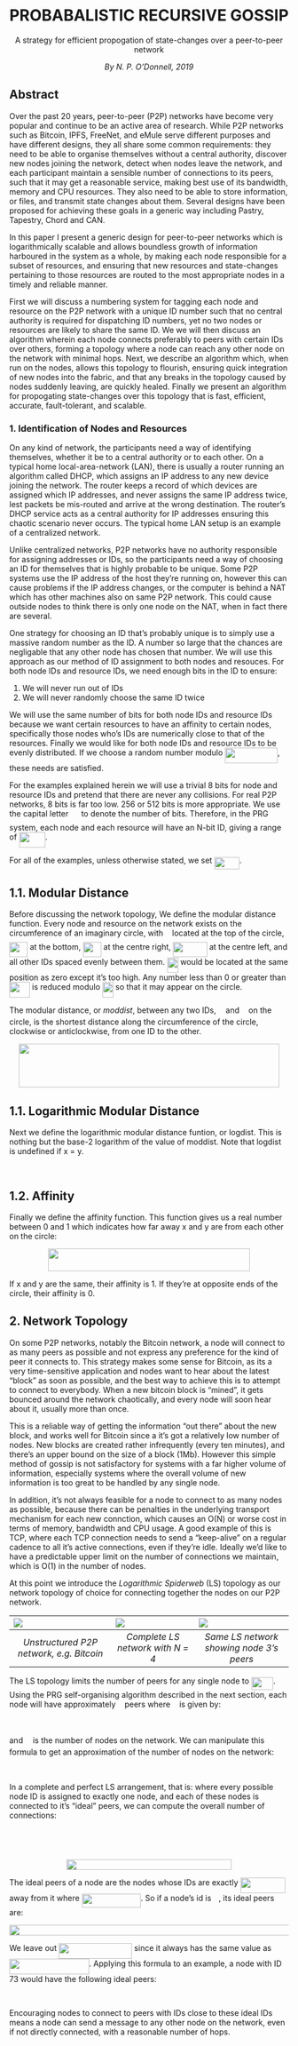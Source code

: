 
# <center>PROBABALISTIC RECURSIVE GOSSIP</center>
<center>A strategy for efficient propogation of state-changes over a peer-to-peer network</center>

 *<center>By N. P. O’Donnell, 2019</center>*


## Abstract

Over the past 20 years, peer-to-peer (P2P) networks have become very popular and continue to be an active area of research. While P2P networks such as Bitcoin, IPFS, FreeNet, and eMule serve different purposes and have different designs, they all share some common requirements: they need to be able to organise themselves without a central authority, discover new nodes joining the network, detect when nodes leave the network, and each participant maintain a sensible number of connections to its peers, such that it may get a reasonable service, making best use of its bandwidth, memory and CPU resources. They also need to be able to store information, or files, and transmit state changes about them. Several designs have been proposed for achieving these goals in a generic way including Pastry, Tapestry, Chord and CAN.

In this paper I present a generic design for peer-to-peer networks which is logarithmically scalable and allows boundless growth of information harboured in the system as a whole, by making each node responsible for a subset of resources, and ensuring that new resources and state-changes pertaining to those resources are routed to the most appropriate nodes in a timely and reliable manner.

First we will discuss a numbering system for tagging each node and resource on the P2P network with a unique ID number such that no central authority is required for dispatching ID numbers, yet no two nodes or resources are likely to share the same ID. We we will then discuss an algorithm wherein each node connects preferably to peers with certain IDs over others, forming a topology where a node can reach any other node on the network with minimal hops. Next, we describe an algorithm which, when run on the nodes, allows this topology to flourish, ensuring quick integration of new nodes into the fabric, and that any breaks in the topology caused by nodes suddenly leaving, are quickly healed. Finally we present an algorithm for propogating state-changes over this topology that is fast, efficient, accurate, fault-tolerant, and scalable.

### 1. Identification of Nodes and Resources

On any kind of network, the participants need a way of identifying themselves, whether it be to a central authority or to each other. On a typical home local-area-network (LAN), there is usually a router running an algorithm called DHCP, which assigns an IP address to any new device joining the network. The router keeps a record of which devices are assigned which IP addresses, and never assigns the same IP address twice, lest packets be mis-routed and arrive at the wrong destination. The router’s DHCP service acts as a central authority for IP addresses ensuring this chaotic scenario never occurs. The typical home LAN setup is an example of a centralized network.

Unlike centralized networks, P2P networks have no authority responsible for assigning addresses or IDs, so the participants need a way of choosing an ID for themselves that is highly probable to be unique. Some P2P systems use the IP address of the host they’re running on, however this can cause problems if the IP address changes, or the computer is behind a NAT which has other machines also on same P2P network. This could cause outside nodes to think there is only one node on the NAT, when in fact there are several.

One strategy for choosing an ID that’s probably unique is to simply use a massive random number as the ID. A number so large that the chances are negligable that any other node has chosen that number. We will use this approach as our method of ID assignment to both nodes and resouces. For both node IDs and resource IDs, we need enough bits in the ID to ensure:

1. We will never run out of IDs
2. We will never randomly choose the same ID twice

We will use the same number of bits for both node IDs and resource IDs because we want certain resources to have an affinity to certain nodes, specifically those nodes who’s IDs are numerically close to that of the resources. Finally we would like for both node IDs and resource IDs to be evenly distributed. If we choose a random number modulo <img src="/tex/7801c537bd3e31537f0f7c6c15b473d3.svg?invert_in_darkmode&sanitize=true" align=middle width=95.0370366pt height=27.91243950000002pt/>, these needs are satisfied.

For the examples explained herein we will use a trivial 8 bits for node and resource IDs and pretend that there are never any collisions. For real P2P networks, 8 bits is far too low. 256 or 512 bits is more appropriate. We use the capital letter <img src="/tex/f9c4988898e7f532b9f826a75014ed3c.svg?invert_in_darkmode&sanitize=true" align=middle width=14.99998994999999pt height=22.465723500000017pt/> to denote the number of bits. Therefore, in the PRG system, each node and each resource will have an N-bit ID, giving a range of  <img src="/tex/e51f96ba1c505e6968ed01eb1d7133d6.svg?invert_in_darkmode&sanitize=true" align=middle width=47.171295599999986pt height=27.6567522pt/>. 

For all of the examples, unless otherwise stated, we set <img src="/tex/f67640c49b4decfc49669e14c677015f.svg?invert_in_darkmode&sanitize=true" align=middle width=45.13680929999999pt height=22.465723500000017pt/>.

## 1.1. Modular Distance

Before discussing the network topology, We define the modular distance function. Every node and resource on the network exists on the circumference of an imaginary circle, with <img src="/tex/29632a9bf827ce0200454dd32fc3be82.svg?invert_in_darkmode&sanitize=true" align=middle width=8.219209349999991pt height=21.18721440000001pt/> located at the top of the circle, <img src="/tex/e44df5d151ec50db64d4564130e70ea6.svg?invert_in_darkmode&sanitize=true" align=middle width=32.97044189999999pt height=27.6567522pt/> at the bottom, <img src="/tex/02d7f5ab7b9b7d6402c5fb012e75a432.svg?invert_in_darkmode&sanitize=true" align=middle width=32.97044189999999pt height=27.6567522pt/> at the centre right,  <img src="/tex/b0cef80a9386f09abf42301950b28756.svg?invert_in_darkmode&sanitize=true" align=middle width=61.28084324999998pt height=27.6567522pt/> at the centre left, and all other IDs spaced evenly between them. <img src="/tex/6bd87d9e2f456bcede6b5418622a42a6.svg?invert_in_darkmode&sanitize=true" align=middle width=19.86537134999999pt height=27.6567522pt/> would be located at the same position as zero except it’s too high. Any number less than 0 or greater than <img src="/tex/6f0c312b260203e13ba89d79f1cb15d9.svg?invert_in_darkmode&sanitize=true" align=middle width=37.12568144999999pt height=27.6567522pt/> is reduced modulo <img src="/tex/6bd87d9e2f456bcede6b5418622a42a6.svg?invert_in_darkmode&sanitize=true" align=middle width=19.86537134999999pt height=27.6567522pt/> so that it may appear on the circle.

The modular distance, or *moddist*, between any two IDs, <img src="/tex/332cc365a4987aacce0ead01b8bdcc0b.svg?invert_in_darkmode&sanitize=true" align=middle width=9.39498779999999pt height=14.15524440000002pt/> and <img src="/tex/deceeaf6940a8c7a5a02373728002b0f.svg?invert_in_darkmode&sanitize=true" align=middle width=8.649225749999989pt height=14.15524440000002pt/> on the circle, is the shortest distance along the circumference of the circle, clockwise or anticlockwise, from one ID to the other.

<p align="center"><img src="/tex/fd154d69e4da7582688d5b8e55d6fb87.svg?invert_in_darkmode&sanitize=true" align=middle width=470.39956589999997pt height=78.93483675pt/></p>

## 1.1. Logarithmic Modular Distance

Next we define the logarithmic modular distance funtion, or logdist. This is nothing but the base-2 logarithm of the value of moddist. Note that logdist is undefined if x = y.

<p align="center"><img src="/tex/b8ee72c2cc22ccdbbe8829fc93734655.svg?invert_in_darkmode&sanitize=true" align=middle width=282.1732188pt height=16.438356pt/></p>

## 1.2. Affinity

Finally we define the affinity function. This function gives us a real number between 0 and 1 which indicates how far away x and y are from each other on the circle:

<p align="center"><img src="/tex/0a341b3022bdb76d737dbaed9abb94d8.svg?invert_in_darkmode&sanitize=true" align=middle width=363.1115136pt height=40.600244849999996pt/></p>

If x and y are the same, their affinity is 1. If they’re at opposite ends of the circle, their affinity is 0.

## 2. Network Topology

On some P2P networks, notably the Bitcoin network, a node will connect to as many peers as possible and not express any preference for the kind of peer it connects to. This strategy makes some sense for Bitcoin, as its a very time-sensitive application and nodes want to hear about the latest “block” as soon as possible, and the best way to achieve this is to attempt to connect to everybody. When a new bitcoin block is “mined”, it gets bounced around the network chaotically, and every node will soon hear about it, usually more than once.

This is a reliable way of getting the information “out there” about the new block, and works well for Bitcoin since a it’s got a relatively low number of nodes. New blocks are created rather infrequently (every ten minutes), and there’s an upper bound on the size of a block (1Mb). However this simple method of gossip is not satisfactory for systems with a far higher volume of information, especially systems where the overall volume of new information is too great to be handled by any single node.

In addition, it’s not always feasible for a node to connect to as many nodes as possible, because there can be penalties in the underlying transport mechanism for each new connction, which causes an O(N) or worse cost in terms of memory, bandwidth and CPU usage. A good example of this is TCP, where each TCP connection needs to send a “keep-alive” on a regular cadence to all it’s active connections, even if they’re idle. Ideally we’d like to have a predictable upper limit on the number of connections we maintain, which is O(1) in the number of nodes.

At this point we introduce the *Logarithmic Spiderweb* (LS) topology as our network topology of choice for connecting together the nodes on our P2P network. 


|![](./img/unstructured_p2p.png)|![](./img/4_bit_node_fullmesh.png)|![](./img/4_bit_node_3.png)|
|:-|:-|:-|
|*<center>Unstructured P2P network, e.g. Bitcoin</center>*|*<center>Complete LS network with N = 4</center>*|*<center>Same LS network showing node 3’s peers</center>*|

The LS topology limits the number of peers for any single node to <img src="/tex/c6d581fab590154cd1835b0234c9bc1a.svg?invert_in_darkmode&sanitize=true" align=middle width=39.65759654999999pt height=22.465723500000017pt/>. Using the PRG self-organising algorithm described in the next section, each node will have approximately <img src="/tex/2ec6e630f199f589a2402fdf3e0289d5.svg?invert_in_darkmode&sanitize=true" align=middle width=8.270567249999992pt height=14.15524440000002pt/> peers where <img src="/tex/2ec6e630f199f589a2402fdf3e0289d5.svg?invert_in_darkmode&sanitize=true" align=middle width=8.270567249999992pt height=14.15524440000002pt/> is given by:

<p align="center"><img src="/tex/6ee6acc606817a754230de5225410b0d.svg?invert_in_darkmode&sanitize=true" align=middle width=137.872746pt height=16.438356pt/></p>

and <img src="/tex/55a049b8f161ae7cfeb0197d75aff967.svg?invert_in_darkmode&sanitize=true" align=middle width=9.86687624999999pt height=14.15524440000002pt/> is the number of nodes on the network. We can manipulate this formula to get an approximation of the number of nodes on the network:

<p align="center"><img src="/tex/de320d137a6f106a0f8c33d47c4fed90.svg?invert_in_darkmode&sanitize=true" align=middle width=62.09745794999999pt height=17.57997945pt/></p>

In a complete and perfect LS arrangement, that is: where every possible node ID is assigned to exactly one node, and each of these nodes is connected to it’s “ideal” peers, we can compute the overall number of connections:

<p align="center"><img src="/tex/7e80b702851647d6a9f72109ee65e758.svg?invert_in_darkmode&sanitize=true" align=middle width=156.53208285pt height=14.6502939pt/></p>
<p align="center"><img src="/tex/fe0179a6501443cf1c525b99ddd9bb48.svg?invert_in_darkmode&sanitize=true" align=middle width=209.65768065pt height=14.611878599999999pt/></p>
<p align="center"><img src="/tex/818432ee52a4957bf5300dfd36d45305.svg?invert_in_darkmode&sanitize=true" align=middle width=297.9706587pt height=18.7598829pt/></p>

The ideal peers of a node are the nodes whose IDs are exactly <img src="/tex/529a97fd401d07b4f29ddc1d77f8fd4c.svg?invert_in_darkmode&sanitize=true" align=middle width=81.50228954999999pt height=27.6567522pt/>  away from it where <img src="/tex/c5db0128ae8fb60b9c723c68cfd26f2a.svg?invert_in_darkmode&sanitize=true" align=middle width=106.50768809999998pt height=24.65753399999998pt/>. So if a node’s id is <img src="/tex/332cc365a4987aacce0ead01b8bdcc0b.svg?invert_in_darkmode&sanitize=true" align=middle width=9.39498779999999pt height=14.15524440000002pt/>, its ideal peers are:

<p align="center"><img src="/tex/b1d32d131fb1ee9de6bcdd1656c50148.svg?invert_in_darkmode&sanitize=true" align=middle width=710.04645855pt height=18.7598829pt/></p>

We leave out <img src="/tex/0e2682347ee3229716232c0bfcadb82d.svg?invert_in_darkmode&sanitize=true" align=middle width=132.00226049999998pt height=27.6567522pt/> since it always has the same value as <img src="/tex/9cb6027af6b0cfc228a2c69583ed942f.svg?invert_in_darkmode&sanitize=true" align=middle width=143.87424314999998pt height=27.6567522pt/>. Applying this formula to an example, a node with ID 73 would have the following ideal peers:

<p align="center"><img src="/tex/e608a551760989e404e84116d45fea89.svg?invert_in_darkmode&sanitize=true" align=middle width=381.73548435pt height=16.438356pt/></p>

Encouraging nodes to connect to peers with IDs close to these ideal IDs means a node can send a message to any other node on the network, even if not directly connected, with a reasonable number of hops. 